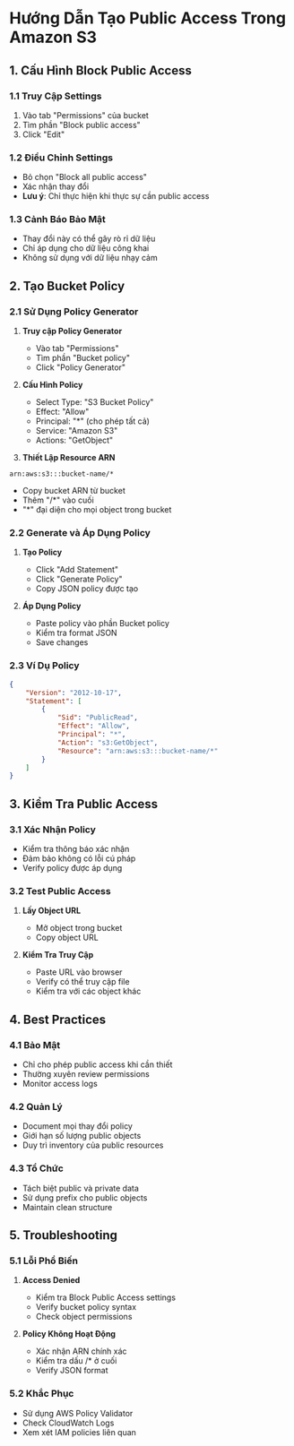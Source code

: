 # Hướng Dẫn Tạo Public Access Trong Amazon S3

## 1. Cấu Hình Block Public Access

### 1.1 Truy Cập Settings
1. Vào tab "Permissions" của bucket
2. Tìm phần "Block public access"
3. Click "Edit"

### 1.2 Điều Chỉnh Settings
- Bỏ chọn "Block all public access"
- Xác nhận thay đổi
- **Lưu ý**: Chỉ thực hiện khi thực sự cần public access

### 1.3 Cảnh Báo Bảo Mật
- Thay đổi này có thể gây rò rỉ dữ liệu
- Chỉ áp dụng cho dữ liệu công khai
- Không sử dụng với dữ liệu nhạy cảm

## 2. Tạo Bucket Policy

### 2.1 Sử Dụng Policy Generator
1. **Truy cập Policy Generator**
   - Vào tab "Permissions"
   - Tìm phần "Bucket policy"
   - Click "Policy Generator"

2. **Cấu Hình Policy**
   - Select Type: "S3 Bucket Policy"
   - Effect: "Allow"
   - Principal: "*" (cho phép tất cả)
   - Service: "Amazon S3"
   - Actions: "GetObject"

3. **Thiết Lập Resource ARN**
```plaintext
arn:aws:s3:::bucket-name/*
```
- Copy bucket ARN từ bucket
- Thêm "/*" vào cuối
- "*" đại diện cho mọi object trong bucket

### 2.2 Generate và Áp Dụng Policy
1. **Tạo Policy**
   - Click "Add Statement"
   - Click "Generate Policy"
   - Copy JSON policy được tạo

2. **Áp Dụng Policy**
   - Paste policy vào phần Bucket policy
   - Kiểm tra format JSON
   - Save changes

### 2.3 Ví Dụ Policy
```json
{
    "Version": "2012-10-17",
    "Statement": [
        {
            "Sid": "PublicRead",
            "Effect": "Allow",
            "Principal": "*",
            "Action": "s3:GetObject",
            "Resource": "arn:aws:s3:::bucket-name/*"
        }
    ]
}
```

## 3. Kiểm Tra Public Access

### 3.1 Xác Nhận Policy
- Kiểm tra thông báo xác nhận
- Đảm bảo không có lỗi cú pháp
- Verify policy được áp dụng

### 3.2 Test Public Access
1. **Lấy Object URL**
   - Mở object trong bucket
   - Copy object URL

2. **Kiểm Tra Truy Cập**
   - Paste URL vào browser
   - Verify có thể truy cập file
   - Kiểm tra với các object khác

## 4. Best Practices

### 4.1 Bảo Mật
- Chỉ cho phép public access khi cần thiết
- Thường xuyên review permissions
- Monitor access logs

### 4.2 Quản Lý
- Document mọi thay đổi policy
- Giới hạn số lượng public objects
- Duy trì inventory của public resources

### 4.3 Tổ Chức
- Tách biệt public và private data
- Sử dụng prefix cho public objects
- Maintain clean structure

## 5. Troubleshooting

### 5.1 Lỗi Phổ Biến
1. **Access Denied**
   - Kiểm tra Block Public Access settings
   - Verify bucket policy syntax
   - Check object permissions

2. **Policy Không Hoạt Động**
   - Xác nhận ARN chính xác
   - Kiểm tra dấu /* ở cuối
   - Verify JSON format

### 5.2 Khắc Phục
- Sử dụng AWS Policy Validator
- Check CloudWatch Logs
- Xem xét IAM policies liên quan